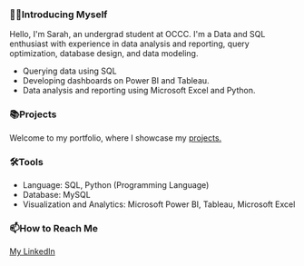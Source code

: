 ### 🙋‍♀️Introducing Myself

Hello, I'm Sarah, an undergrad student at OCCC. I'm a Data and SQL enthusiast with experience in data analysis and reporting, query
optimization, database design, and data modeling.

 - Querying data using SQL
 - Developing dashboards on Power BI and Tableau.
 - Data analysis and reporting using Microsoft Excel and Python.

### 📚Projects

Welcome to my portfolio, where I showcase my [projects.](https://github.com/sarahbrans?tab=repositories)

### 🛠️Tools

 - Language: SQL, Python (Programming Language)
 - Database: MySQL
 - Visualization and Analytics: Microsoft Power BI, Tableau, Microsoft Excel

### 📫How to Reach Me

[My LinkedIn](https://www.linkedin.com/in/sarahbrans/)
